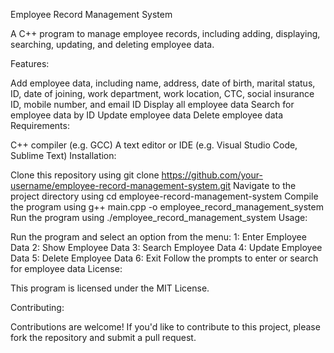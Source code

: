 Employee Record Management System

A C++ program to manage employee records, including adding, displaying, searching, updating, and deleting employee data.

Features:

Add employee data, including name, address, date of birth, marital status, ID, date of joining, work department, work location, CTC, social insurance ID, mobile number, and email ID
Display all employee data
Search for employee data by ID
Update employee data
Delete employee data
Requirements:

C++ compiler (e.g. GCC)
A text editor or IDE (e.g. Visual Studio Code, Sublime Text)
Installation:

Clone this repository using git clone https://github.com/your-username/employee-record-management-system.git
Navigate to the project directory using cd employee-record-management-system
Compile the program using g++ main.cpp -o employee_record_management_system
Run the program using ./employee_record_management_system
Usage:

Run the program and select an option from the menu:
1: Enter Employee Data
2: Show Employee Data
3: Search Employee Data
4: Update Employee Data
5: Delete Employee Data
6: Exit
Follow the prompts to enter or search for employee data
License:

This program is licensed under the MIT License.

Contributing:

Contributions are welcome! If you'd like to contribute to this project, please fork the repository and submit a pull request.